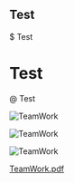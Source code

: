 ## Test
$ Test
# Test
@ Test


![TeamWork](https://github.com/user-attachments/assets/2ce2ab40-ade3-4bfa-93af-c9b6273ab59c)


![TeamWork](https://github.com/user-attachments/assets/e981b131-38d9-4f57-8328-90b09426d0b7)


![TeamWork](https://github.com/user-attachments/assets/70ce9ba7-51c5-4d00-8662-ee6ed4b393f5)



[TeamWork.pdf](https://github.com/user-attachments/files/18809992/TeamWork.pdf)
